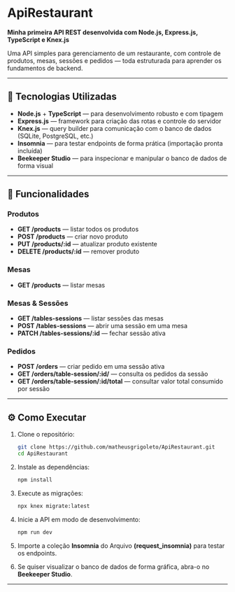 # ApiRestaurant

**Minha primeira API REST desenvolvida com Node.js, Express.js, TypeScript e Knex.js**

Uma API simples para gerenciamento de um restaurante, com controle de produtos, mesas, sessões e pedidos — toda estruturada para aprender os fundamentos de backend.

---

## 🚀 Tecnologias Utilizadas

- **Node.js** + **TypeScript** — para desenvolvimento robusto e com tipagem  
- **Express.js** — framework para criação das rotas e controle do servidor  
- **Knex.js** — query builder para comunicação com o banco de dados (SQLite, PostgreSQL, etc.)  
- **Insomnia** — para testar endpoints de forma prática (importação pronta incluída)  
- **Beekeeper Studio** — para inspecionar e manipular o banco de dados de forma visual  

---

## 📌 Funcionalidades

### Produtos
- **GET /products** — listar todos os produtos  
- **POST /products** — criar novo produto  
- **PUT /products/:id** — atualizar produto existente  
- **DELETE /products/:id** — remover produto

### Mesas
- **GET /products** — listar mesas 


### Mesas & Sessões
- **GET /tables-sessions** — listar sessões das mesas  
- **POST /tables-sessions** — abrir uma sessão em uma mesa  
- **PATCH /tables-sessions/:id** — fechar sessão ativa  

### Pedidos
- **POST /orders** — criar pedido em uma sessão ativa
- **GET /orders/table-session/:id/** — consulta os pedidos da sessão
- **GET /orders/table-session/:id/total** — consultar valor total consumido por sessão  

---

## ⚙️ Como Executar

1. Clone o repositório:
    ```bash
    git clone https://github.com/matheusgrigoleto/ApiRestaurant.git
    cd ApiRestaurant
    ```

2. Instale as dependências:
    ```bash
    npm install
    ```
    
4. Execute as migrações:
    ```bash
    npx knex migrate:latest
    ```
    
5. Inicie a API em modo de desenvolvimento:
    ```bash
    npm run dev
    ```
    
6. Importe a coleção **Insomnia** do Arquivo **(request_insomnia)** para testar os endpoints.  

7. Se quiser visualizar o banco de dados de forma gráfica, abra-o no **Beekeeper Studio**.
---  
